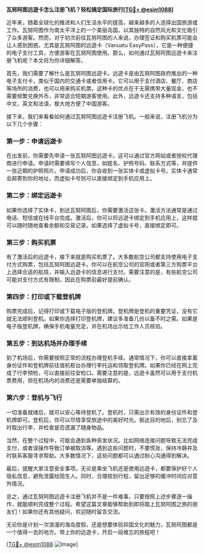 **瓦努阿图远遊卡怎么注册飞机？轻松搞定国际旅行[[TG💪+ @esim1088](https://t.me/s/esim1088)]**

近年来，随着全球化的推进和人们生活水平的提高，越来越多的人选择出国旅游或工作。瓦努阿图作为南太平洋上的一个美丽岛国，以其独特的自然风光和文化吸引了众多游客。然而，对于初次前往瓦努阿图的人来说，办理签证和购买机票可能会让人感到困惑。尤其是瓦努阿图的远遊卡（Vanuatu EasyPass），它是一种便捷的电子支付工具，方便游客在瓦努阿图使用。那么，如何通过瓦努阿图远遊卡来注册飞机呢？本文将为你详细解答。

首先，我们需要了解什么是瓦努阿图远遊卡。远遊卡是由瓦努阿图政府推出的一种电子支付卡，类似于国内的交通卡或者信用卡。它可以用于支付酒店、餐厅、商店等场所的消费，也可以用来购买机票。这种卡的优点在于无需携带大量现金，也不需要频繁兑换外币，非常适合短期游客使用。此外，远遊卡还支持多种语言，包括中文、英文和法语，极大地方便了中国游客。

接下来，我们来看看如何通过瓦努阿图远遊卡注册飞机。一般来说，注册飞机分为以下几个步骤：

### 第一步：申请远遊卡

在出发前，你需要先申请一张瓦努阿图远遊卡。这可以通过官方网站或者授权代理商进行申请。申请时需要填写个人信息，如姓名、护照号码、联系方式等，并提供一张近期的护照照片。申请成功后，你会收到一张实体卡或虚拟卡号。实体卡通常会邮寄到你的地址，而虚拟卡号则可以直接绑定到手机应用上。

### 第二步：绑定远遊卡

如果你选择了实体卡，到达瓦努阿图后，你需要激活这张卡。激活方法通常是通过电话、短信或在线平台完成。激活后，你可以将远遊卡绑定到手机应用上，这样就可以随时随地查看余额和交易记录。如果选择了虚拟卡号，直接绑定即可。

### 第三步：购买机票

有了激活后的远遊卡，接下来就是购买机票了。大多数航空公司都支持使用电子支付方式购票，包括瓦努阿图远遊卡。你可以在航空公司的官网或者第三方购票平台上选择合适的航班，并输入远遊卡的信息进行支付。需要注意的是，有些航空公司可能对支付方式有限制，因此在购票前最好提前确认。

### 第四步：打印或下载登机牌

购票完成后，记得打印或下载电子版的登机牌。登机牌是登机的重要凭证，没有它就无法顺利登机。如果你选择打印登机牌，建议多准备几份以备不时之需。如果是电子版登机牌，确保手机电量充足，并在机场出示给工作人员核验。

### 第五步：到达机场并办理手续

到了机场后，你需要按照正常的流程办理登机手续。通常情况下，你可以直接拿着身份证件和登机牌前往值机柜台办理行李托运和领取登机牌。如果你已经在网上完成了行李预检，可以直接前往安检口。需要注意的是，远遊卡虽然可以用于支付机票费用，但在机场内的消费还是需要单独结算的。

### 第六步：登机与飞行

一切准备就绪后，就可以安心等待登机了。登机时，只需出示有效的身份证件和登机牌即可。登机后，你可以尽情享受旅途中的美好时光。抵达目的地后，别忘了及时取出行李，并检查是否遗漏了随身物品。

当然，在整个过程中，可能会遇到各种突发状况。比如网络连接问题导致无法完成支付，或者误操作导致订单被取消等。遇到这些问题时，不要慌张，保持冷静并及时联系客服寻求帮助。大多数情况下，这些问题都可以通过耐心沟通得到解决。

最后，提醒大家注意安全事项。无论是乘坐飞机还是使用远遊卡，都要保护好个人隐私信息，避免泄露给陌生人。同时，合理规划行程，留出足够的缓冲时间应对意外情况。

总之，通过瓦努阿图远遊卡注册飞机并不是一件难事，只要按照上述步骤逐一操作，就能顺利完成整个过程。希望这篇文章能够帮助到即将踏上瓦努阿图之旅的朋友们！如果你还有其他疑问，欢迎随时留言交流。

无论你是计划一次浪漫的海岛度假，还是想要体验异国文化的魅力，瓦努阿图都是一个值得一去的地方。带上你的远遊卡，开启一段难忘的旅程吧！

[[TG💪+ @esim1088](https://t.me/s/esim1088) ![Image](https://i.postimg.cc/4NQfJmqS/Snipaste-2025-05-13-00-14-12.png)]